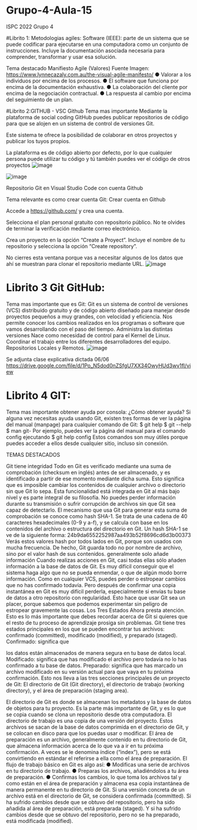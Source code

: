 # Grupo-4-Aula-15
ISPC 2022 Grupo 4

#Librito 1: Metodologias agiles:
Software (IEEE): parte de un sistema que se puede codificar para ejecutarse en una
computadora como un conjunto de instrucciones. Incluye la documentación asociada
necesaria para comprender, transformar y usar esa solución.


Tema destacado 
Manifiesto Agile (Valores)
Fuente Imagen: https://www.lynnecazaly.com.au/the-visual-agile-manifesto/
● Valorar a los individuos por encima de los procesos.
● El software que funciona por encima de la documentación exhaustiva.
● La colaboración del cliente por encima de la negociación contractual.
● La respuesta al cambio por encima del seguimiento de un plan.


#Librito 2:GITHUB - VSC
Github
Tema mas importante
Mediante la plataforma de social coding GitHub puedes publicar repositorios de código para que se alojen en un sistema de control de versiones Git. 

Este sistema te ofrece la posibilidad de colaborar en otros proyectos y publicar los tuyos propios. 

La plataforma es de código abierto por defecto, por lo que cualquier persona puede utilizar tu código y tú también puedes ver el código de otros proyectos
![image](https://user-images.githubusercontent.com/106833817/177074472-21bcb7dc-f4c6-4b91-bf86-ec16f959c6dd.png)

![image](https://user-images.githubusercontent.com/106833817/177074494-24da22b6-97ad-432b-b191-a513d1b2df35.png)

Repositorio Git en Visual Studio Code con cuenta Github

Tema relevante es como crear cuenta Git: Crear cuenta en Github

Accede a https://github.com/ y crea una cuenta. 

Selecciona el plan personal gratuito con repositorio público. No te olvides de terminar la verificación mediante correo electrónico. 

Crea un proyecto en la opción “Create a Proyect”. Incluye el nombre de tu repositorio y selecciona la opción “Create repository”. 

No cierres esta ventana porque vas a necesitar algunos de los datos que ahí se muestran para clonar el repositorio mediante URL. 
![image](https://user-images.githubusercontent.com/95329694/177075073-a9de1997-5c90-4c3e-b957-3953f8a302e3.png)

# Librito 3 Git GitHub:
Tema mas importante que es Git: Git es un sistema de control de versiones (VCS) distribuido gratuito y de código abierto diseñado para manejar desde proyectos pequeños a muy grandes, con velocidad y eficiencia.
Nos permite conocer los cambios realizados en los programas o software que vamos desarrollando con el paso del tiempo. Administra las distintas versiones
Nace como necesidad de control para el Kernel de Linux. 
Coordinar el trabajo entre los diferentes desarrolladores del equipo.
Repositorios Locales y Remotos.
![image](https://user-images.githubusercontent.com/95329694/177075575-55bf437c-6a09-4b6b-88ac-137114b1123a.png)

Se adjunta clase explicativa dictada 06/06
https://drive.google.com/file/d/1Po_N5dod0nZSfgU7XX34OwyHUd3wv1fl/view

# Librito 4 GIT:
Tema mas importante obtener ayuda por consola:
¿Cómo obtener ayuda?
Si alguna vez necesitas ayuda usando Git, existen tres formas de ver la página del
manual (manpage) para cualquier comando de Git:
$ git help <verb>
$ git <verb> --help
$ man git-<verb>
Por ejemplo, puedes ver la página del manual para el comando config ejecutando
$ git help config
Estos comandos son muy útiles porque puedes acceder a ellos desde cualquier sitio,
incluso sin conexión.
  
TEMAS DESTACADOS
  
  Git tiene integridad
Todo en Git es verificado mediante una suma de comprobación (checksum en inglés) antes de ser almacenado, y es identificado a partir de ese momento mediante dicha
suma. Esto significa que es imposible cambiar los contenidos de cualquier archivo o directorio sin que Git lo sepa. Esta funcionalidad está integrada en Git al más bajo nivel y es parte integral de su filosofía. No puedes perder información durante su transmisión o sufrir corrupción de archivos sin que Git sea capaz de detectarlo. El mecanismo que usa Git para generar esta suma de comprobación se conoce como hash SHA-1. Se trata de una cadena de 40 caracteres hexadecimales (0-9 y a-f), y se calcula con base en los contenidos del archivo o estructura del directorio en Git. Un hash SHA-1 se ve de la siguiente forma: 24b9da6552252987aa493b52f8696cd6d3b00373 Verás estos valores hash por todos lados en Git, porque son usados con mucha frecuencia. De hecho, Git guarda todo no por nombre de archivo, sino por el valor hash de sus contenidos. generalmente solo añade información Cuando realizas acciones en Git, casi todas ellas sólo añaden información a la base de datos de Git. Es muy difícil conseguir que el sistema haga algo que no se pueda enmendar, o que de algún modo borre información. Como en cualquier VCS, puedes perder o estropear cambios que no has confirmado todavía. Pero después de confirmar una copia instantánea en Git es muy difícil perderla, especialmente si envías tu base de datos a otro repositorio con regularidad.
Esto hace que usar Git sea un placer, porque sabemos que podemos experimentar sin peligro de estropear gravemente las cosas.
Los Tres Estados
Ahora presta atención. Esto es lo más importante que debes recordar acerca de Git si
quieres que el resto de tu proceso de aprendizaje prosiga sin problemas. Git tiene tres
estados principales en los que se pueden encontrar tus archivos: confirmado
(committed), modificado (modified), y preparado (staged). Confirmado: significa que

los datos están almacenados de manera segura en tu base de datos local. Modificado:
significa que has modificado el archivo pero todavía no lo has confirmado a tu base de
datos. Preparado: significa que has marcado un archivo modificado en su versión
actual para que vaya en tu próxima confirmación.
Esto nos lleva a las tres secciones principales de un proyecto de Git: El directorio de Git
(Git directory), el directorio de trabajo (working directory), y el área de preparación
(staging area).

El directorio de Git es donde se almacenan los metadatos y la base de datos de objetos
para tu proyecto. Es la parte más importante de Git, y es lo que se copia cuando se
clona un repositorio desde otra computadora.
El directorio de trabajo es una copia de una versión del proyecto. Estos archivos se
sacan de la base de datos comprimida en el directorio de Git, y se colocan en disco
para que los puedas usar o modificar.
El área de preparación es un archivo, generalmente contenido en tu directorio de Git,
que almacena información acerca de lo que va a ir en tu próxima confirmación. A veces
se le denomina índice (“index”), pero se está convirtiendo en estándar el referirse a
ella como el área de preparación.
El flujo de trabajo básico en Git es algo así:
● Modificas una serie de archivos en tu directorio de trabajo.
● Preparas los archivos, añadiéndolos a tu área de preparación.
● Confirmas los cambios, lo que toma los archivos tal y como están en el área de
preparación y almacena esa copia instantánea de manera permanente en tu
directorio de Git.
Si una versión concreta de un archivo está en el directorio de Git, se considera
confirmada (committed). Si ha sufrido cambios desde que se obtuvo del repositorio,
pero ha sido añadida al área de preparación, está preparada (staged). Y si ha sufrido
cambios desde que se obtuvo del repositorio, pero no se ha preparado, está
modificada (modified).
  
